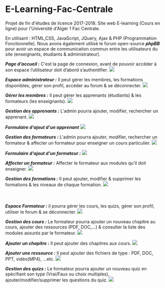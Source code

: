 # E-Learning-Fac-Centrale
Projet de fin d'études de licence 2017-2018. Site web E-learning (Cours en ligne) pour l'Université d'Alger 1 Fac Centrale.


En utilisant : HTML,CSS, JavaScript, JQuery, Ajax & PHP (Programmation Fonctionnelle). 
Nous avons également utilisé le forum  open-source ***phpBB*** pour avoir un espace de communication commun entre les utilisateurs du site (enseignants, étudiants & administrateur). 


***Page d’accueil :*** C'est la page de connexion, avant de pouvoir accéder à son espace l’utilisateur doit d’abord s’authentifier. 
<img src="ScreenShots/Page d'acceuil.png">


***Espace administrateur :*** Il peut gérer les membres, les formations disponibles, gérer son profil, accéder au forum & se déconnecter. 
<img src="ScreenShots/Espace administrateur.png">

***Gérer les membres :*** Il peut gérer les apprenants (étudiants) & les formateurs (les enseignants). 
<img src="ScreenShots/Gérer les membres.png">


***Gestion des apprenants :*** L'admin pourra ajouter, modifier, rechercher un apprenant. 
<img src="ScreenShots/Gérer les apprenants.png">

***Formulaire d'ajout d'un apprenant***
<img src="ScreenShots/Formulaire d'ajout d'un apprenant.png">

***Gestion des formateurs :*** L'admin pourra ajouter, modifier, rechercher un formateur &  affecter un formateur pour enseigner un cours particulier. 
<img src="ScreenShots/Gestion des formateurs.png">

***Formulaire d'ajout d'un formateur :*** 
<img src="ScreenShots/Formulaire d'ajout d'un formateur.png">

***Affecter un formateur :*** Affecter le formateur aux modules qu’il doit enseigner. 
<img src="ScreenShots/Affecter un formateur.png">


***Gestion des formations :*** Il peut ajouter, modifier & supprimer les formations & les niveaux de chaque formation.
<img src="ScreenShots/Gestion des formations.png">
<br/>
<br/>
<br/>
<br/>
***Espace Formateur :*** il pourra gérer les cours, les quizs, gérer son profil, utiliser le forum & se déconnecter. 
<img src="ScreenShots/Espace Formateur.png">


***Gestion des cours :*** Le formateur pourra ajouter un nouveau chapitre au cours, ajouter des ressources (PDF, DOC,...) & consulter la liste des modules assurés par le formateur. 
<img src="ScreenShots/Gestion des cours.png">


***Ajouter un chapitre :*** Il peut ajouter des chapitres aux cours. 
<img src="ScreenShots/Ajouter un chapitre.png">


***Ajouter une ressource :*** Il peut ajouter des fichiers de type : PDF, DOC, PPT, vidéo(MP4), ...etc. 
<img src="ScreenShots/Ajouter une ressource.png">


***Gestion des quizs :*** Le formateur pourra ajouter un nouveau quiz en spécifiant son type (Vrai/Faux ou choix multiples), ajouter/modifier/supprimer les questions du quiz. 
<img src="ScreenShots/Gestion des quizs.png">


